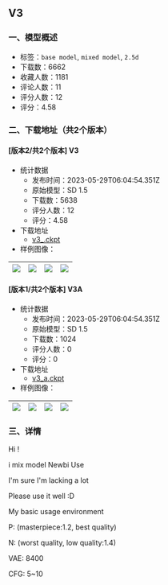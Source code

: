 ## V3
### 一、模型概述

- 标签：`base model`, `mixed model`, `2.5d`
- 下载数：6662
- 收藏人数：1181
- 评论人数：11
- 评分人数：12
- 评分：4.58

### 二、下载地址（共2个版本）

#### [版本2/共2个版本] V3

- 统计数据
  - 发布时间：2023-05-29T06:04:54.351Z
  - 原始模型：SD 1.5
  - 下载数：5638
  - 评分人数：12
  - 评分：4.58
- 下载地址
  - [v3_.ckpt](https://civitai.com/api/download/models/67167)
- 样例图像：

| <img src="https://image.civitai.com/xG1nkqKTMzGDvpLrqFT7WA/7abddb5a-2e99-4431-8ef0-ff6d9d4180dd/width=450/746449.jpeg" /> | <img src="https://image.civitai.com/xG1nkqKTMzGDvpLrqFT7WA/3eb7bbaa-1c47-4bc9-b094-ac33e2ba62fd/width=450/852417.jpeg" /> | <img src="https://image.civitai.com/xG1nkqKTMzGDvpLrqFT7WA/5b1b6af3-178a-471b-838a-ea361a20b303/width=450/745918.jpeg" /> | <img src="https://image.civitai.com/xG1nkqKTMzGDvpLrqFT7WA/a772fc52-9f59-42ab-b31d-dd28bd6973bd/width=450/745980.jpeg" /> |
| ---- | ---- | ---- | ---- |

#### [版本1/共2个版本] V3A

- 统计数据
  - 发布时间：2023-05-29T06:04:54.351Z
  - 原始模型：SD 1.5
  - 下载数：1024
  - 评分人数：0
  - 评分：0
- 下载地址
  - [v3_a.ckpt](https://civitai.com/api/download/models/83938)
- 样例图像：

| <img src="https://image.civitai.com/xG1nkqKTMzGDvpLrqFT7WA/8570c80e-4cb1-4bd1-8c7d-0ae776870373/width=450/947420.jpeg" /> | <img src="https://image.civitai.com/xG1nkqKTMzGDvpLrqFT7WA/285ea412-1229-4195-aa88-5d5498dac6fe/width=450/947494.jpeg" /> | <img src="https://image.civitai.com/xG1nkqKTMzGDvpLrqFT7WA/feb9ab17-0256-48bf-b7eb-69aa57e43613/width=450/947657.jpeg" /> | <img src="https://image.civitai.com/xG1nkqKTMzGDvpLrqFT7WA/4a61d6a1-88f3-4397-9796-d84dba9eb360/width=450/947330.jpeg" /> |
| ---- | ---- | ---- | ---- |


### 三、详情
<p>Hi !</p><p>i mix model Newbi Use</p><p>I'm sure I'm lacking a lot</p><p>Please use it well :D</p><p></p><p>My basic usage environment</p><p>P: (masterpiece:1.2, best quality)</p><p>N: (worst quality, low quality:1.4)</p><p>VAE: 8400</p><p>CFG: 5~10</p>
